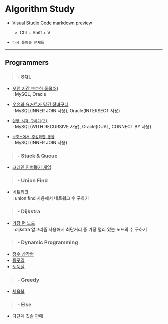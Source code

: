 # Algorithm Study

- [Visual Studio Code markdown preview](https://code.visualstudio.com/docs/languages/markdown)
    - Ctrl + Shift + V

- `다시 풀어볼 문제들`  



- - -
## Programmers

> ### - SQL
- [오랜 기간 보호한 동물(2)](https://programmers.co.kr/learn/courses/30/lessons/59411)  
  : MySQL, Oracle

- [우유와 요거트가 담긴 장바구니](https://programmers.co.kr/learn/courses/30/lessons/62284)  
  : MySQL(INNER JOIN 사용), Oracle(INTERSECT 사용)

- [`입양 시각 구하기(2)`](https://programmers.co.kr/learn/courses/30/lessons/59413)  
  : MySQL(WITH RECURSIVE 사용), Oracle(DUAL, CONNECT BY 사용)

- [`보호소에서 중성화한 동물`](https://programmers.co.kr/learn/courses/30/lessons/59045)  
  : MySQL(INNER JOIN 사용)


> ### - Stack & Queue
- [크레인 인형뽑기 게임](https://programmers.co.kr/learn/courses/30/lessons/64061)  


> ### - Union Find
- [네트워크](https://programmers.co.kr/learn/courses/30/lessons/43162)  
  : union find 사용해서 네트워크 수 구하기


> ### - Dijkstra
- [가장 먼 노드](https://programmers.co.kr/learn/courses/30/lessons/49189)  
  : dijkstra 알고리즘 사용해서 최단거리 중 가장 멀리 있는 노드의 수 구하기


> ### - Dynamic Programming
- [정수 삼각형](https://programmers.co.kr/learn/courses/30/lessons/43105)  
- [등굣길](https://programmers.co.kr/learn/courses/30/lessons/42898)  
- [도둑질](https://programmers.co.kr/learn/courses/30/lessons/42897)  


> ### - Greedy
- [체육복](https://programmers.co.kr/learn/courses/30/lessons/42862)  


> ### - Else
- 다단계 칫솔 판매  
